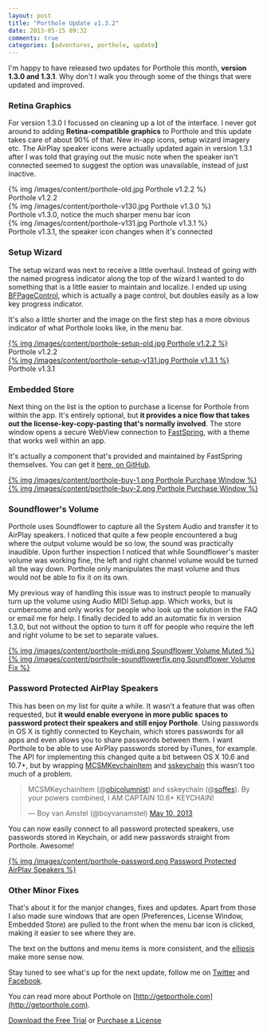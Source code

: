 ```yaml
---
layout: post
title: "Porthole Update v1.3.2"
date: 2013-05-15 09:32
comments: true
categories: [adventures, porthole, update]
---
```


I'm happy to have released two updates for Porthole this month, **version 1.3.0 and 1.3.1**. Why don't I walk you through some of the things that were updated and improved.

<!-- more -->

### Retina Graphics

For version 1.3.0 I focussed on cleaning up a lot of the interface. I never got around to adding **Retina-compatible graphics** to Porthole and this update takes care of about 90% of that. New in-app icons, setup wizard imagery etc. The AirPlay speaker icons were actually updated again in version 1.3.1 after I was told that graying out the music note when the speaker isn't connected seemed to suggest the option was unavailable, instead of just inactive.

<div class="row">
  <div class="span4">
    <div class="thumbnail">
    {% img /images/content/porthole-old.jpg Porthole v1.2.2 %}
    <div class="caption">
    Porthole v1.2.2
    </div>
    </div>
  </div>
  <div class="span4">
    <div class="thumbnail">
    {% img /images/content/porthole-v130.jpg Porthole v1.3.0 %}
    <div class="caption">
    Porthole v1.3.0, notice the much sharper menu bar icon
    </div>
    </div>
  </div>
</div>

<div class="thumbnail">
{% img /images/content/porthole-v131.jpg Porthole v1.3.1 %}
<div class="caption">
Porthole v1.3.1, the speaker icon changes when it's connected
</div>
</div>

### Setup Wizard

The setup wizard was next to receive a little overhaul. Instead of going with the named progress indicator along the top of the wizard I wanted to do something that is a little easier to maintain and localize. I ended up using [BFPageControl](https://github.com/bfolder/BFPageControl), which is actually a page control, but doubles easily as a low key progress indicator.

It's also a little shorter and the image on the first step has a more obvious indicator of what Porthole looks like, in the menu bar.

<div class="row">
  <div class="span4">
    <div class="thumbnail">
    <a href="/images/content/porthole-setup-old.jpg" target="_blank">{% img /images/content/porthole-setup-old.jpg Porthole v1.2.2 %}</a>
    <div class="caption">
    Porthole v1.2.2
    </div>
    </div>
  </div>
  <div class="span4">
    <div class="thumbnail">
    <a href="/images/content/porthole-setup-v131.jpg" target="_blank">{% img /images/content/porthole-setup-v131.jpg Porthole v1.3.1 %}</a>
    <div class="caption">
    Porthole v1.3.1
    </div>
    </div>
  </div>
</div>

### Embedded Store

Next thing on the list is the option to purchase a license for Porthole from within the app. It's entirely optional, but **it provides a nice flow that takes out the license-key-copy-pasting that's normally involved**. The store window opens a secure WebView connection to [FastSpring](https://sites.fastspring.com/dangercove/instant/porthole), with a theme that works well within an app.

It's actually a component that's provided and maintained by FastSpring themselves. You can get it [here, on GitHub](https://github.com/FastSpring/FsprgEmbeddedStoreMac).

<div class="row">
  <div class="span4">
    <div class="thumbnail">
    <a href="/images/content/porthole-buy-1.png" target="_blank">{% img /images/content/porthole-buy-1.png Porthole Purchase Window %}</a>
    </div>
  </div>
  <div class="span4">
    <div class="thumbnail">
    <a href="/images/content/porthole-buy-2.png" target="_blank">{% img /images/content/porthole-buy-2.png Porthole Purchase Window %}</a>
    </div>
  </div>
</div>

### Soundflower's Volume

Porthole uses Soundflower to capture all the System Audio and transfer it to AirPlay speakers. I noticed that quite a few people encountered a bug where the output volume would be so low, the sound was practically inaudible. Upon further inspection I noticed that while Soundflower's master volume was working fine, the left and right channel volume would be turned all the way down. Porthole only manipulates the mast volume and thus would not be able to fix it on its own.

My previous way of handling this issue was to instruct people to manually turn up the volume using Audio MIDI Setup.app. Which works, but is cumbersome and only works for people who look up the solution in the FAQ or email me for help. I finally decided to add an automatic fix in version 1.3.0, but not without the option to turn it off for people who require the left and right volume to be set to separate values.

<div class="row">
  <div class="span4">
    <div class="thumbnail">
    <a href="/images/content/porthole-midi.png" target="_blank">{% img /images/content/porthole-midi.png Soundflower Volume Muted %}</a>
    </div>
  </div>
  <div class="span4">
    <div class="thumbnail">
    <a href="/images/content/porthole-soundflowerfix.png" target="_blank">{% img /images/content/porthole-soundflowerfix.png Soundflower Volume Fix %}</a>
    </div>
  </div>
</div>

### Password Protected AirPlay Speakers

This has been on my list for quite a while. It wasn't a feature that was often requested, but **it would enable everyone in more public spaces to password protect their speakers and still enjoy Porthole**. Using passwords in OS X is tightly connected to Keychain, which stores passwords for all apps and even allows you to share passwords between them. I want Porthole to be able to use AirPlay passwords stored by iTunes, for example. The API for implementing this changed quite a bit between OS X 10.6 and 10.7+, but by wrapping [MCSMKeychainItem](https://github.com/ObjColumnist/MCSMKeychainItem) and [sskeychain](https://github.com/soffes/sskeychain) this wasn't too much of a problem.

<blockquote class="twitter-tweet"><p>MCSMKeychainItem (@<a href="https://twitter.com/objcolumnist">objcolumnist</a>) and sskeychain (@<a href="https://twitter.com/soffes">soffes</a>). By your powers combined, I AM CAPTAIN 10.6+ KEYCHAIN!</p>&mdash; Boy van Amstel (@boyvanamstel) <a href="https://twitter.com/boyvanamstel/status/332818734135775232">May 10, 2013</a></blockquote>
<script async src="//platform.twitter.com/widgets.js" charset="utf-8"></script>

You can now easily connect to all password protected speakers, use passwords stored in Keychain, or add new passwords straight from Porthole. Awesome!

<div class="thumbnail">
<a href="/images/content/porthole-password.png" target="_blank">{% img /images/content/porthole-password.png Password Protected AirPlay Speakers %}</a>
</div>

### Other Minor Fixes

That's about it for the manjor changes, fixes and updates. Apart from those I also made sure windows that are open (Preferences, License Window, Embedded Store) are pulled to the front when the menu bar icon is clicked, making it easier to see where they are.

The text on the buttons and menu items is more consistent, and the [ellipsis](http://ux.stackexchange.com/questions/9544/what-is-the-significance-of-the-three-dots-on-menus-and-buttons-and-how-to) make more sense now.

Stay tuned to see what's up for the next update, follow me on [Twitter](http://twitter.com/dangercove) and [Facebook](http://facebook.com/dangercove).

You can read more about Porthole on [http://getporthole.com](http://getporthole.com).
<div><a href="http://getporthole.com/download" class="btn btn-large btn-primary">Download the Free Trial</a> or <a href="https://sites.fastspring.com/dangercove/instant/porthole" class="btn btn-large btn-success">Purchase a License</a></div>
